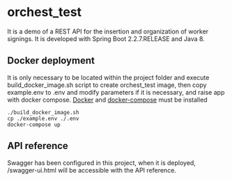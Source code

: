 # orchest_test
It is a demo of a REST API for the insertion and organization of worker signings.
It is developed with Spring Boot 2.2.7.RELEASE and Java 8.

## Docker deployment
It is only necessary to be located within the project folder and execute build_docker_image.sh script to create 
orchest_test image, then copy example.env to .env and modify parameters if it is necessary, and raise app with docker compose. 
[Docker](https://docs.docker.com/get-docker/) and [docker-compose](https://docs.docker.com/compose/install/) must be installed 

```shell script
./build_docker_image.sh
cp ./example.env ./.env
docker-compose up 
```

## API reference
Swagger has been configured in this project, when it is deployed, /swagger-ui.html will be accessible with the API reference.